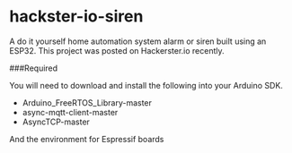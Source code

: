 # hackster-io-siren
A do it yourself home automation system alarm or siren built using an ESP32. This project was posted on Hackerster.io recently.

###Required

You will need to download and install the following into your Arduino SDK.

- Arduino_FreeRTOS_Library-master
- async-mqtt-client-master
- AsyncTCP-master

And the environment for Espressif boards
